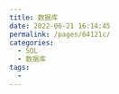 ```yaml
---
title: 数据库
date: 2022-06-21 16:14:45
permalink: /pages/64121c/
categories:
  - SQL
  - 数据库
tags:
  - 
---
```

